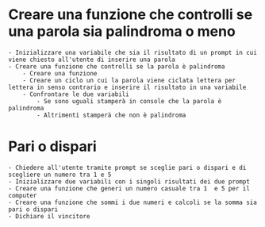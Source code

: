 # Creare una funzione che controlli se una parola sia palindroma o meno
    - Inizializzare una variabile che sia il risultato di un prompt in cui viene chiesto all'utente di inserire una parola
    - Creare una funzione che controlli se la parola è palindroma
        - Creare una funzione
        - Creare un ciclo un cui la parola viene ciclata lettera per lettera in senso contrario e inserire il risultato in una variabile 
        - Confrontare le due variabili
            - Se sono uguali stamperà in console che la parola è palindroma
            - Altrimenti stamperà che non è palindroma

# Pari o dispari
    - Chiedere all'utente tramite prompt se sceglie pari o dispari e di scegliere un numero tra 1 e 5
    - Inizializzare due variabili con i singoli risultati dei due prompt
    - Creare una funzione che generi un numero casuale tra 1  e 5 per il computer 
    - Creare una funzione che sommi i due numeri e calcoli se la somma sia pari o dispari
    - Dichiare il vincitore
    